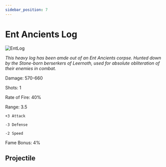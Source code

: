 ```yaml
---
sidebar_position: 7
---
```


# Ent Ancients Log

![EntLog](http://i.imgur.com/1BogvcE.png)

<i>This heavy log has been amde out of an Ent Ancients corpse. Hunted down by the Stone-born berserkers of Leernoth, used for absolute obliteration of their enemies in combat.</i>

Damage: 570-660

Shots: 1

Rate of Fire: 40% 

Range: 3.5

    +3 Attack
    
    -3 Defense
    
    -2 Speed

Fame Bonus: 4%

## Projectile

